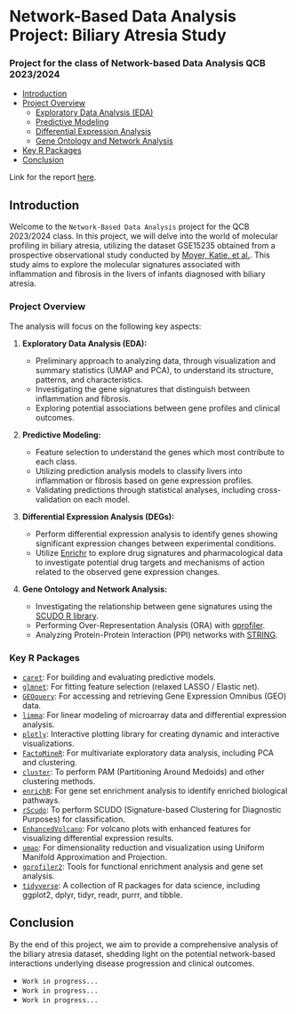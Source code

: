 # Network-Based Data Analysis Project: Biliary Atresia Study
### Project for the class of Network-based Data Analysis QCB 2023/2024

- [Introduction](#introduction)
- [Project Overview](#project_overview)
  - [Exploratory Data Analysis (EDA)](#exploratory_data_analysis-eda)
  - [Predictive Modeling](#predictive-modeling)
  - [Differential Expression Analysis](#differential-expression-analysis)
  - [Gene Ontology and Network Analysis](#gene-ontology-and-network-analysis)
- [Key R Packages](#key-r-packages)
- [Conclusion](#conclusion)

Link for the report [here](https://www.overleaf.com/project/65e5fb710b468abfd7e67ca4).

## Introduction

Welcome to the `Network-Based Data Analysis` project for the QCB 2023/2024 class. In this project, we will delve into the world of molecular profiling in biliary atresia, utilizing the dataset GSE15235 obtained from a prospective observational study conducted by [Moyer, Katie, et al.](https://link.springer.com/article/10.1186/gm154). This study aims to explore the molecular signatures associated with inflammation and fibrosis in the livers of infants diagnosed with biliary atresia.

### Project Overview

The analysis will focus on the following key aspects:

1. **Exploratory Data Analysis (EDA):**
   - Preliminary approach to analyzing data, through visualization and summary statistics (UMAP and PCA), to understand its structure, patterns, and characteristics.
   - Investigating the gene signatures that distinguish between inflammation and fibrosis.
   - Exploring potential associations between gene profiles and clinical outcomes.

2. **Predictive Modeling:**
   - Feature selection to understand the genes which most contribute to each class.
   - Utilizing prediction analysis models to classify livers into inflammation or fibrosis based on gene expression profiles.
   - Validating predictions through statistical analyses, including cross-validation on each model.

3. **Differential Expression Analysis (DEGs):**
   - Perform differential expression analysis to identify genes showing significant expression changes between experimental conditions.
   - Utilize [Enrichr](https://maayanlab.cloud/Enrichr/) to explore drug signatures and pharmacological data to investigate potential drug targets and mechanisms of action related to the observed gene expression changes.

4. **Gene Ontology and Network Analysis:**
   - Investigating the relationship between gene signatures using the [SCUDO R library](https://www.cosbi.eu/prototypes/scudo).
   - Performing Over-Representation Analysis (ORA) with [gprofiler](https://biit.cs.ut.ee/gprofiler/gost).
   - Analyzing Protein-Protein Interaction (PPI) networks with [STRING](https://string-db.org/).

### Key R Packages

- [`caret`](https://topepo.github.io/caret/): For building and evaluating predictive models.
- [`glmnet`](https://cran.r-project.org/web/packages/glmnet/index.html): For fitting feature selection (relaxed LASSO / Elastic net).
- [`GEOquery`](https://www.bioconductor.org/packages/release/bioc/html/GEOquery.html): For accessing and retrieving Gene Expression Omnibus (GEO) data.
- [`limma`](https://bioconductor.org/packages/release/bioc/html/limma.html): For linear modeling of microarray data and differential expression analysis.
- [`plotly`](https://plotly.com/r/): Interactive plotting library for creating dynamic and interactive visualizations.
- [`FactoMineR`](https://cran.r-project.org/web/packages/FactoMineR/index.html): For multivariate exploratory data analysis, including PCA and clustering.
- [`cluster`](https://cran.r-project.org/web/packages/cluster/index.html): To perform PAM (Partitioning Around Medoids) and other clustering methods.
- [`enrichR`](https://cran.r-project.org/web/packages/enrichR/index.html): For gene set enrichment analysis to identify enriched biological pathways.
- [`rScudo`](https://bioconductor.org/packages/release/bioc/html/rScudo.html): To perform SCUDO (Signature-based Clustering for Diagnostic Purposes) for classification.
- [`EnhancedVolcano`](https://bioconductor.org/packages/release/bioc/html/EnhancedVolcano.html): For volcano plots with enhanced features for visualizing differential expression results.
- [`umap`](https://cran.r-project.org/web/packages/umap/index.html): For dimensionality reduction and visualization using Uniform Manifold Approximation and Projection.
- [`gprofiler2`](https://cran.r-project.org/web/packages/gprofiler2/index.html): Tools for functional enrichment analysis and gene set analysis.
- [`tidyverse`](https://www.tidyverse.org/): A collection of R packages for data science, including ggplot2, dplyr, tidyr, readr, purrr, and tibble.

## Conclusion

By the end of this project, we aim to provide a comprehensive analysis of the biliary atresia dataset, shedding light on the potential network-based interactions underlying disease progression and clinical outcomes.
- `Work in progress...`
- `Work in progress...`
- `Work in progress...`
